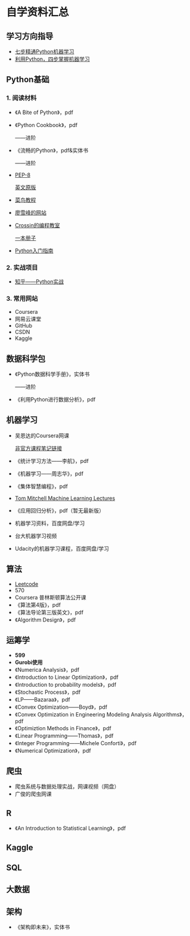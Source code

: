 # 自学资料汇总

## 学习方向指导

- [七步精通Python机器学习](http://python.jobbole.com/84108/)
- [利用Python，四步掌握机器学习](http://python.jobbole.com/84326/)

## Python基础

### 1. 阅读材料

- 《A Bite of Python》，pdf

- 《Python Cookbook》，pdf 

  ——进阶

- 《流畅的Python》，pdf&实体书

  ——进阶

- [PEP-8](https://my.oschina.net/u/1433482/blog/464444?p=1)

  [英文原版](https://www.python.org/dev/peps/pep-0008/)

- [菜鸟教程](http://www.runoob.com/python3/python3-tutorial.html)

- [廖雪峰的网站](https://www.liaoxuefeng.com/wiki/0014316089557264a6b348958f449949df42a6d3a2e542c000)

- [Crossin的编程教室](http://crossincode.com/course/lesson_list/)

  [一本册子](http://www.yibencezi.com/notes/9073)

- [Python入门指南](http://www.pythondoc.com/pythontutorial3/#)

### 2. 实战项目

- [知乎——Python实战](https://www.zhihu.com/question/29372574)

### 3. 常用网站

- Coursera
- 网易云课堂
- GitHub
- CSDN
- Kaggle

## 数据科学包

- 《Python数据科学手册》，实体书

  ——进阶

- 《利用Python进行数据分析》，pdf

## 机器学习

- 吴恩达的Coursera网课

  [非官方课程笔记链接](http://www.holehouse.org/mlclass/)

- 《统计学习方法——李航》，pdf

- 《机器学习——周志华》，pdf

- 《集体智慧编程》，pdf

- [Tom Mitchell Machine Learning Lectures](http://www.cs.cmu.edu/~ninamf/courses/601sp15/lectures.shtml)

- 《应用回归分析》，pdf（暂无最新版）

- 机器学习资料，百度网盘/学习

- 台大机器学习视频

- Udacity的机器学习课程，百度网盘/学习

## 算法

- [Leetcode](https://leetcode.com/)
- 570
- Coursera 普林斯顿算法公开课
- 《算法第4版》，pdf
- 《算法导论第三版英文》，pdf
- 《Algorithm Design》，pdf

## 运筹学

- **599**
- **Gurobi使用**
- 《Numerica Analysis》，pdf
- 《Introduction to Linear Optimization》，pdf
- 《Introduction to probability models》，pdf
- 《Stochastic Process》，pdf
- 《LP——Bazaraa》​，pdf
- 《Convex Optimization——Boyd》，pdf
- 《Convex Optimization in Engineering Modeling Analysis Algorithms》，pdf
- 《Optimiztion Methods in Finance》，pdf
- 《Linear Programming——Thomas》，pdf
- 《Integer Programming——Michele Conforti》，pdf
- 《Numerical Optimization》，pdf

## 爬虫

- 爬虫系统与数据处理实战，网课视频（网盘）
- 广俊的爬虫网课

## R

- 《An Introduction to Statistical Learning》，pdf

## Kaggle

## SQL 

## 大数据

## 架构

- 《架构即未来》，实体书

